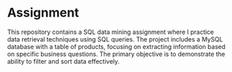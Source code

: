 # Assignment
This repository contains a SQL data mining assignment where I practice data retrieval techniques using SQL queries. The project includes a MySQL database with a table of products, focusing on extracting information based on specific business questions. The primary objective is to demonstrate the ability to filter and sort data effectively.
